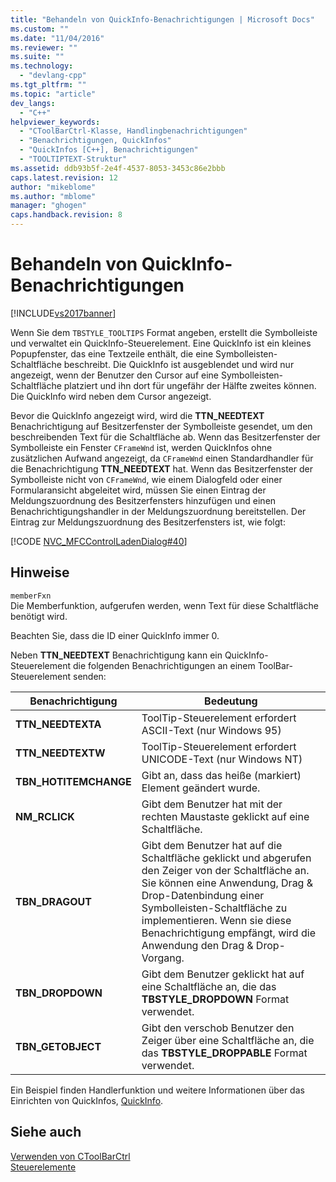 ```yaml
---
title: "Behandeln von QuickInfo-Benachrichtigungen | Microsoft Docs"
ms.custom: ""
ms.date: "11/04/2016"
ms.reviewer: ""
ms.suite: ""
ms.technology: 
  - "devlang-cpp"
ms.tgt_pltfrm: ""
ms.topic: "article"
dev_langs: 
  - "C++"
helpviewer_keywords: 
  - "CToolBarCtrl-Klasse, Handlingbenachrichtigungen"
  - "Benachrichtigungen, QuickInfos"
  - "QuickInfos [C++], Benachrichtigungen"
  - "TOOLTIPTEXT-Struktur"
ms.assetid: ddb93b5f-2e4f-4537-8053-3453c86e2bbb
caps.latest.revision: 12
author: "mikeblome"
ms.author: "mblome"
manager: "ghogen"
caps.handback.revision: 8
---
```

# Behandeln von QuickInfo-Benachrichtigungen
[!INCLUDE[vs2017banner](../assembler/inline/includes/vs2017banner.md)]

Wenn Sie dem `TBSTYLE_TOOLTIPS` Format angeben, erstellt die Symbolleiste und verwaltet ein QuickInfo\-Steuerelement.  Eine QuickInfo ist ein kleines Popupfenster, das eine Textzeile enthält, die eine Symbolleisten\-Schaltfläche beschreibt.  Die QuickInfo ist ausgeblendet und wird nur angezeigt, wenn der Benutzer den Cursor auf eine Symbolleisten\-Schaltfläche platziert und ihn dort für ungefähr der Hälfte zweites können.  Die QuickInfo wird neben dem Cursor angezeigt.  
  
 Bevor die QuickInfo angezeigt wird, wird die **TTN\_NEEDTEXT** Benachrichtigung auf Besitzerfenster der Symbolleiste gesendet, um den beschreibenden Text für die Schaltfläche ab.  Wenn das Besitzerfenster der Symbolleiste ein Fenster `CFrameWnd` ist, werden QuickInfos ohne zusätzlichen Aufwand angezeigt, da `CFrameWnd` einen Standardhandler für die Benachrichtigung **TTN\_NEEDTEXT** hat.  Wenn das Besitzerfenster der Symbolleiste nicht von `CFrameWnd`, wie einem Dialogfeld oder einer Formularansicht abgeleitet wird, müssen Sie einen Eintrag der Meldungszuordnung des Besitzerfensters hinzufügen und einen Benachrichtigungshandler in der Meldungszuordnung bereitstellen.  Der Eintrag zur Meldungszuordnung des Besitzerfensters ist, wie folgt:  
  
 [!CODE [NVC_MFCControlLadenDialog#40](../CodeSnippet/VS_Snippets_Cpp/NVC_MFCControlLadenDialog#40)]  
  
## Hinweise  
 `memberFxn`  
 Die Memberfunktion, aufgerufen werden, wenn Text für diese Schaltfläche benötigt wird.  
  
 Beachten Sie, dass die ID einer QuickInfo immer 0.  
  
 Neben **TTN\_NEEDTEXT** Benachrichtigung kann ein QuickInfo\-Steuerelement die folgenden Benachrichtigungen an einem ToolBar\-Steuerelement senden:  
  
|Benachrichtigung|Bedeutung|  
|----------------------|---------------|  
|**TTN\_NEEDTEXTA**|ToolTip\-Steuerelement erfordert ASCII\-Text \(nur Windows 95\)|  
|**TTN\_NEEDTEXTW**|ToolTip\-Steuerelement erfordert UNICODE\-Text \(nur Windows NT\)|  
|**TBN\_HOTITEMCHANGE**|Gibt an, dass das heiße \(markiert\) Element geändert wurde.|  
|**NM\_RCLICK**|Gibt dem Benutzer hat mit der rechten Maustaste geklickt auf eine Schaltfläche.|  
|**TBN\_DRAGOUT**|Gibt dem Benutzer hat auf die Schaltfläche geklickt und abgerufen den Zeiger von der Schaltfläche an.  Sie können eine Anwendung, Drag & Drop\-Datenbindung einer Symbolleisten\-Schaltfläche zu implementieren.  Wenn sie diese Benachrichtigung empfängt, wird die Anwendung den Drag & Drop\-Vorgang.|  
|**TBN\_DROPDOWN**|Gibt dem Benutzer geklickt hat auf eine Schaltfläche an, die das **TBSTYLE\_DROPDOWN** Format verwendet.|  
|**TBN\_GETOBJECT**|Gibt den verschob Benutzer den Zeiger über eine Schaltfläche an, die das **TBSTYLE\_DROPPABLE** Format verwendet.|  
  
 Ein Beispiel finden Handlerfunktion und weitere Informationen über das Einrichten von QuickInfos, [QuickInfo](../mfc/tool-tips-in-windows-not-derived-from-cframewnd.md).  
  
## Siehe auch  
 [Verwenden von CToolBarCtrl](../mfc/using-ctoolbarctrl.md)   
 [Steuerelemente](../mfc/controls-mfc.md)